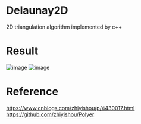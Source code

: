 # Delaunay2D
2D triangulation algorithm implemented by c++
# Result
![image](https://github.com/lbc3402785/delaunay2D/tree/master/data/frame_004.png)
![image](https://github.com/lbc3402785/delaunay2D/tree/master/result/test.png)
# Reference
https://www.cnblogs.com/zhiyishou/p/4430017.html  
https://github.com/zhiyishou/Polyer
